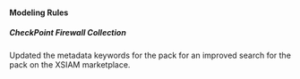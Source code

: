 
#### Modeling Rules

##### CheckPoint Firewall Collection

Updated the metadata keywords for the pack for an improved search for the pack on the XSIAM marketplace.